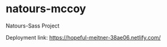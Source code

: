 # natours-mccoy
Natours-Sass Project


Deployment link: https://hopeful-meitner-38ae06.netlify.com/
